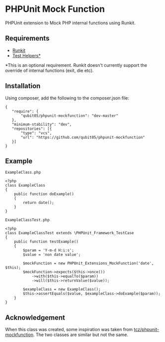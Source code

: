 PHPUnit Mock Function
=====================

PHPUnit extension to Mock PHP internal functions using Runkit.

Requirements
------------
- [Runkit](https://github.com/zenovich/runkit)
- [Test Helpers*](https://github.com/sebastianbergmann/php-test-helpers/blob/master/test_helpers.c)

*This is an optional requirement. Runkit doesn't currently support the override of internal functions (exit, die etc). 



Installation
------------

Using composer, add the following to the composer.json file:

    {
       "require": {
           "qubit05/phpunit-mockfunction": "dev-master"
       },
       "minimum-stability": "dev",
       "repositories": [{
           "type": "vcs",
           "url": "https://github.com/qubit05/phpunit-mockfunction"
       }]
    }


Example
-------

`ExampleClass.php`

    <?php
    class ExampleClass
    {
        public function doExample()
        {
            return date();
        }
    }

`ExampleClassTest.php`

    <?php
    class ExampleClassTest extends \PHPUnit_Framework_TestCase
    {
        public function testExample()
        {
            $param = 'Y-m-d H:i:s';
            $value = 'non date value';
        
            $mockFunction = new PHPUnit_Extensions_MockFunction('date', $this);
            $mockFunction->expects($this->once())
                ->with($this->equalTo($param))
                ->will($this->returnValue($value));
            
            $exampleClass = new ExampleClass();
            $this->assertEquals($value, $exampleClass->doExample($param));
        }
    }
    
Acknowledgement
---------------
When this class was created, some inspiration was taken from [tcz/phpunit-mockfunction](https://github.com/tcz/phpunit-mockfunction/blob/master/PHPUnit/Extensions/MockFunction.php). The two classes are similar but not the same.